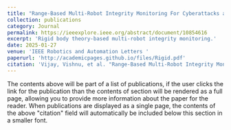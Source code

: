```yaml
---
title: "Range-Based Multi-Robot Integrity Monitoring For Cyberattacks and Faults: An Anchor-Free Approach"
collection: publications
category: Journal
permalink: https://ieeexplore.ieee.org/abstract/document/10854616
excerpt: 'Rigid body theory-based multi-robot integrity monitoring.'
date: 2025-01-27
venue: 'IEEE Robotics and Automation Letters '
paperurl: 'http://academicpages.github.io/files/Rigid.pdf'
citation: 'Vijay, Vishnu, et al. "Range-Based Multi-Robot Integrity Monitoring For Cyberattacks and Faults: An Anchor-Free Approach." IEEE Robotics and Automation Letters (2025).'
---
```


The contents above will be part of a list of publications, if the user clicks the link for the publication than the contents of section will be rendered as a full page, allowing you to provide more information about the paper for the reader. When publications are displayed as a single page, the contents of the above "citation" field will automatically be included below this section in a smaller font.
